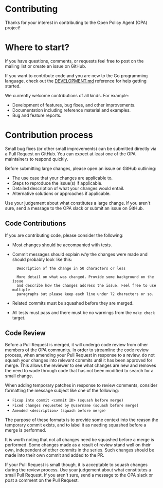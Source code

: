 # Contributing

Thanks for your interest in contributing to the Open Policy Agent (OPA) project!

# Where to start?

If you have questions, comments, or requests feel free to post on the mailing list or
create an issue on GitHub.

If you want to contribute code and you are new to the Go programming language, check out
the [DEVELOPMENT.md](./docs/devel/DEVELOPMENT.md) reference for help getting started.

We currently welcome contributions of all kinds. For example:

- Development of features, bug fixes, and other improvements.
- Documentation including reference material and examples.
- Bug and feature reports.

# Contribution process

Small bug fixes (or other small improvements) can be submitted directly via a Pull Request on GitHub.
You can expect at least one of the OPA maintainers to respond quickly.

Before submitting large changes, please open an issue on GitHub outlining:

- The use case that your changes are applicable to.
- Steps to reproduce the issue(s) if applicable.
- Detailed description of what your changes would entail.
- Alternative solutions or approaches if applicable.

Use your judgement about what constitutes a large change. If you aren't sure, send a message to the
OPA slack or submit an issue on GitHub.

## Code Contributions

If you are contributing code, please consider the following:

- Most changes should be accompanied with tests.
- Commit messages should explain *why* the changes were made and should probably look like this:

        Description of the change in 50 characters or less

        More detail on what was changed. Provide some background on the issue
        and describe how the changes address the issue. Feel free to use multiple
        paragraphs but please keep each line under 72 characters or so.

- Related commits must be squashed before they are merged.
- All tests must pass and there must be no warnings from the `make check` target.

## Code Review

Before a Pull Request is merged, it will undergo code review from other members
of the OPA community. In order to streamline the code review process, when
amending your Pull Request in response to a review, do not squash your changes
into relevant commits until it has been approved for merge. This allows the
reviewer to see what changes are new and removes the need to wade through code
that has not been modified to search for a small change.

When adding temporary patches in response to review comments, consider
formatting the message subject like one of the following:
- `Fixup into commit <commit ID> (squash before merge)`
- `Fixed changes requested by @username (squash before merge)`
- `Amended <description> (squash before merge)`

The purpose of these formats is to provide some context into the reason the
temporary commit exists, and to label it as needing squashed before a merge
is performed.

It is worth noting that not all changes need be squashed before a merge is
performed. Some changes made as a result of review stand well on their own,
independent of other commits in the series. Such changes should be made into
their own commit and added to the PR.

If your Pull Request is small though, it is acceptable to squash changes during
the review process. Use your judgement about what constitutes a small Pull
Request.  If you aren't sure, send a message to the OPA slack or post a comment
on the Pull Request.
